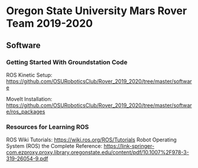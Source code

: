 # Oregon State University Mars Rover Team 2019-2020

## Software

### Getting Started With Groundstation Code
ROS Kinetic Setup: https://github.com/OSURoboticsClub/Rover_2019_2020/tree/master/software

MoveIt Installation: https://github.com/OSURoboticsClub/Rover_2019_2020/tree/master/software/ros_packages

### Resources for Learning ROS
ROS Wiki Tutorials: https://wiki.ros.org/ROS/Tutorials
Robot Operating System (ROS) the Complete Reference: https://link-springer-com.ezproxy.proxy.library.oregonstate.edu/content/pdf/10.1007%2F978-3-319-26054-9.pdf

